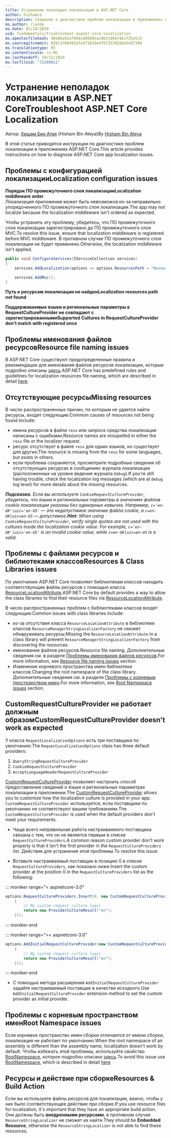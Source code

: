 ```yaml
---
title: Устранение неполадок локализации в ASP.NET Core
author: hishamco
description: Сведения о диагностике проблем локализации в приложениях ASP.NET Core.
ms.author: riande
ms.date: 01/24/2019
uid: fundamentals/troubleshoot-aspnet-core-localization
ms.openlocfilehash: 98e06a92af0b6c045095ac803196bf4b1f25e5c5
ms.sourcegitcommit: 020c3760492efed71b19e476f25392dda5dd7388
ms.translationtype: HT
ms.contentlocale: ru-RU
ms.lasthandoff: 10/12/2019
ms.locfileid: "72289011"
---
```

# <a name="troubleshoot-aspnet-core-localization"></a><span data-ttu-id="9c4c3-103">Устранение неполадок локализации в ASP.NET Core</span><span class="sxs-lookup"><span data-stu-id="9c4c3-103">Troubleshoot ASP.NET Core Localization</span></span>

<span data-ttu-id="9c4c3-104">Автор: [Хишам Бин Атея](https://github.com/hishamco) (Hisham Bin Ateya)</span><span class="sxs-lookup"><span data-stu-id="9c4c3-104">By [Hisham Bin Ateya](https://github.com/hishamco)</span></span>

<span data-ttu-id="9c4c3-105">В этой статье приводятся инструкции по диагностике проблем локализации в приложениях ASP.NET Core.</span><span class="sxs-lookup"><span data-stu-id="9c4c3-105">This article provides instructions on how to diagnose ASP.NET Core app localization issues.</span></span>

## <a name="localization-configuration-issues"></a><span data-ttu-id="9c4c3-106">Проблемы с конфигурацией локализации</span><span class="sxs-lookup"><span data-stu-id="9c4c3-106">Localization configuration issues</span></span>

<span data-ttu-id="9c4c3-107">**Порядок ПО промежуточного слоя локализации**</span><span class="sxs-lookup"><span data-stu-id="9c4c3-107">**Localization middleware order**</span></span>  
<span data-ttu-id="9c4c3-108">Локализация приложения может быть невозможна из-за неправильно упорядоченного ПО промежуточного слоя локализации.</span><span class="sxs-lookup"><span data-stu-id="9c4c3-108">The app may not localize because the localization middleware isn't ordered as expected.</span></span>

<span data-ttu-id="9c4c3-109">Чтобы устранить эту проблему, убедитесь, что ПО промежуточного слоя локализации зарегистрировано до ПО промежуточного слоя MVC.</span><span class="sxs-lookup"><span data-stu-id="9c4c3-109">To resolve this issue, ensure that localization middleware is registered before MVC middleware.</span></span> <span data-ttu-id="9c4c3-110">В противном случае ПО промежуточного слоя локализации не будет применено.</span><span class="sxs-lookup"><span data-stu-id="9c4c3-110">Otherwise, the localization middleware isn't applied.</span></span>

```csharp
public void ConfigureServices(IServiceCollection services)
{
    services.AddLocalization(options => options.ResourcesPath = "Resources");

    services.AddMvc();
}
```

<span data-ttu-id="9c4c3-111">**Путь к ресурсам локализации не найден**</span><span class="sxs-lookup"><span data-stu-id="9c4c3-111">**Localization resources path not found**</span></span>

<span data-ttu-id="9c4c3-112">**Поддерживаемые языки и региональные параметры в RequestCultureProvider не совпадают с зарегистрированными**</span><span class="sxs-lookup"><span data-stu-id="9c4c3-112">**Supported Cultures in RequestCultureProvider don't match with registered once**</span></span>  

## <a name="resource-file-naming-issues"></a><span data-ttu-id="9c4c3-113">Проблемы именования файлов ресурсов</span><span class="sxs-lookup"><span data-stu-id="9c4c3-113">Resource file naming issues</span></span>

<span data-ttu-id="9c4c3-114">В ASP.NET Core существуют предопределенные правила и рекомендации для именования файлов ресурсов локализации, которые подробно описаны [здесь](xref:fundamentals/localization?view=aspnetcore-2.2#resource-file-naming).</span><span class="sxs-lookup"><span data-stu-id="9c4c3-114">ASP.NET Core has predefined rules and guidelines for localization resources file naming, which are described in detail [here](xref:fundamentals/localization?view=aspnetcore-2.2#resource-file-naming).</span></span>

## <a name="missing-resources"></a><span data-ttu-id="9c4c3-115">Отсутствующие ресурсы</span><span class="sxs-lookup"><span data-stu-id="9c4c3-115">Missing resources</span></span>

<span data-ttu-id="9c4c3-116">В число распространенных причин, по которым не удается найти ресурсы, входят следующие:</span><span class="sxs-lookup"><span data-stu-id="9c4c3-116">Common causes of resources not being found include:</span></span>

- <span data-ttu-id="9c4c3-117">имена ресурсов в файле `resx` или запросе средства локализации написаны с ошибками;</span><span class="sxs-lookup"><span data-stu-id="9c4c3-117">Resource names are misspelled in either the `resx` file or the localizer request.</span></span>
- <span data-ttu-id="9c4c3-118">ресурс отсутствует в файле `resx` для одних языков, но существует для других;</span><span class="sxs-lookup"><span data-stu-id="9c4c3-118">The resource is missing from the `resx` for some languages, but exists in others.</span></span>
- <span data-ttu-id="9c4c3-119">если проблема сохраняется, просмотрите подробные сведения об отсутствующих ресурсах в сообщениях журнала локализации (расположенных на уровне ведения журнала `Debug`).</span><span class="sxs-lookup"><span data-stu-id="9c4c3-119">If you're still having trouble, check the localization log messages (which are at `Debug` log level) for more details about the missing resources.</span></span>

<span data-ttu-id="9c4c3-120">_**Подсказка.** Если вы используете `CookieRequestCultureProvider`, убедитесь, что языки и региональные параметры в значениях файлов cookie локализации указаны без одинарных кавычек. Например, `c='en-UK'|uic='en-US'` — это недопустимое значение файла cookie, а `c=en-UK|uic=en-US` — допустимое._</span><span class="sxs-lookup"><span data-stu-id="9c4c3-120">_**Hint:** When using `CookieRequestCultureProvider`, verify single quotes are not used with the cultures inside the localization cookie value. For example, `c='en-UK'|uic='en-US'` is an invalid cookie value, while `c=en-UK|uic=en-US` is a valid._</span></span>

## <a name="resources--class-libraries-issues"></a><span data-ttu-id="9c4c3-121">Проблемы с файлами ресурсов и библиотеками классов</span><span class="sxs-lookup"><span data-stu-id="9c4c3-121">Resources & Class Libraries issues</span></span>

<span data-ttu-id="9c4c3-122">По умолчанию ASP.NET Core позволяет библиотекам классов находить соответствующие файлы ресурсов с помощью класса [ResourceLocationAttribute](/dotnet/api/microsoft.extensions.localization.resourcelocationattribute?view=aspnetcore-2.1).</span><span class="sxs-lookup"><span data-stu-id="9c4c3-122">ASP.NET Core by default provides a way to allow the class libraries to find their resource files via [ResourceLocationAttribute](/dotnet/api/microsoft.extensions.localization.resourcelocationattribute?view=aspnetcore-2.1).</span></span>

<span data-ttu-id="9c4c3-123">В число распространенных проблем с библиотеками классов входят следующие:</span><span class="sxs-lookup"><span data-stu-id="9c4c3-123">Common issues with class libraries include:</span></span>
- <span data-ttu-id="9c4c3-124">из-за отсутствия класса `ResourceLocationAttribute` в библиотеке классов `ResourceManagerStringLocalizerFactory` не сможет обнаруживать ресурсы;</span><span class="sxs-lookup"><span data-stu-id="9c4c3-124">Missing the `ResourceLocationAttribute` in a class library will prevent `ResourceManagerStringLocalizerFactory` from discovering the resources.</span></span>
- <span data-ttu-id="9c4c3-125">именование файлов ресурсов.</span><span class="sxs-lookup"><span data-stu-id="9c4c3-125">Resource file naming.</span></span> <span data-ttu-id="9c4c3-126">Дополнительные сведения см. в разделе [Проблемы именования файлов ресурсов](#resource-file-naming-issues).</span><span class="sxs-lookup"><span data-stu-id="9c4c3-126">For more information, see [Resource file naming issues](#resource-file-naming-issues) section.</span></span>
- <span data-ttu-id="9c4c3-127">Изменение корневого пространства имен библиотеки классов.</span><span class="sxs-lookup"><span data-stu-id="9c4c3-127">Changing the root namespace of the class library.</span></span> <span data-ttu-id="9c4c3-128">Дополнительные сведения см. в разделе [Проблемы с корневым пространством имен](#root-namespace-issues).</span><span class="sxs-lookup"><span data-stu-id="9c4c3-128">For more information, see [Root Namespace issues](#root-namespace-issues) section.</span></span>

## <a name="customrequestcultureprovider-doesnt-work-as-expected"></a><span data-ttu-id="9c4c3-129">CustomRequestCultureProvider не работает должным образом</span><span class="sxs-lookup"><span data-stu-id="9c4c3-129">CustomRequestCultureProvider doesn't work as expected</span></span>

<span data-ttu-id="9c4c3-130">У класса `RequestLocalizationOptions` есть три поставщика по умолчанию:</span><span class="sxs-lookup"><span data-stu-id="9c4c3-130">The `RequestLocalizationOptions` class has three default providers:</span></span>

1. `QueryStringRequestCultureProvider`
2. `CookieRequestCultureProvider`
3. `AcceptLanguageHeaderRequestCultureProvider`

<span data-ttu-id="9c4c3-131">[CustomRequestCultureProvider](/dotnet/api/microsoft.aspnetcore.localization.customrequestcultureprovider?view=aspnetcore-2.1) позволяет настроить способ предоставления сведений о языке и региональных параметрах локализации в приложении.</span><span class="sxs-lookup"><span data-stu-id="9c4c3-131">The [CustomRequestCultureProvider](/dotnet/api/microsoft.aspnetcore.localization.customrequestcultureprovider?view=aspnetcore-2.1) allows you to customize how the localization culture is provided in your app.</span></span> <span data-ttu-id="9c4c3-132">`CustomRequestCultureProvider` используется, если поставщики по умолчанию не соответствуют вашим требованиям.</span><span class="sxs-lookup"><span data-stu-id="9c4c3-132">The `CustomRequestCultureProvider` is used when the default providers don't meet your requirements.</span></span>

- <span data-ttu-id="9c4c3-133">Чаще всего неправильная работа настраиваемого поставщика связана с тем, что он не является первым в списке `RequestCultureProviders`.</span><span class="sxs-lookup"><span data-stu-id="9c4c3-133">A common reason custom provider don't work properly is that it isn't the first provider in the `RequestCultureProviders` list.</span></span> <span data-ttu-id="9c4c3-134">Действия для устранения этой проблемы.</span><span class="sxs-lookup"><span data-stu-id="9c4c3-134">To resolve this issue:</span></span>

- <span data-ttu-id="9c4c3-135">Вставьте настраиваемый поставщик в позицию 0 в списке `RequestCultureProviders`, как показано ниже.</span><span class="sxs-lookup"><span data-stu-id="9c4c3-135">Insert the custom provider at the position 0 in the `RequestCultureProviders` list as the following:</span></span>

::: moniker range="< aspnetcore-3.0"
```csharp
options.RequestCultureProviders.Insert(0, new CustomRequestCultureProvider(async context =>
    {
        // My custom request culture logic
        return new ProviderCultureResult("en");
    }));
```
::: moniker-end

::: moniker range=">= aspnetcore-3.0"
```csharp
options.AddInitialRequestCultureProvider(new CustomRequestCultureProvider(async context =>
    {
        // My custom request culture logic
        return new ProviderCultureResult("en");
    }));
```
::: moniker-end

- <span data-ttu-id="9c4c3-136">С помощью метода расширения `AddInitialRequestCultureProvider` задайте настраиваемый поставщик в качестве исходного.</span><span class="sxs-lookup"><span data-stu-id="9c4c3-136">Use `AddInitialRequestCultureProvider` extension method to set the custom provider as initial provider.</span></span>

## <a name="root-namespace-issues"></a><span data-ttu-id="9c4c3-137">Проблемы с корневым пространством имен</span><span class="sxs-lookup"><span data-stu-id="9c4c3-137">Root Namespace issues</span></span>

<span data-ttu-id="9c4c3-138">Если корневое пространство имен сборки отличается от имени сборки, локализация не работает по умолчанию.</span><span class="sxs-lookup"><span data-stu-id="9c4c3-138">When the root namespace of an assembly is different than the assembly name, localization doesn't work by default.</span></span> <span data-ttu-id="9c4c3-139">Чтобы избежать этой проблемы, используйте свойство [RootNamespace](/dotnet/api/microsoft.extensions.localization.rootnamespaceattribute?view=aspnetcore-2.1), которое подробно описано [здесь](xref:fundamentals/localization?view=aspnetcore-2.2#resource-file-naming).</span><span class="sxs-lookup"><span data-stu-id="9c4c3-139">To avoid this issue use [RootNamespace](/dotnet/api/microsoft.extensions.localization.rootnamespaceattribute?view=aspnetcore-2.1), which is described in detail [here](xref:fundamentals/localization?view=aspnetcore-2.2#resource-file-naming)</span></span>

## <a name="resources--build-action"></a><span data-ttu-id="9c4c3-140">Ресурсы и действие при сборке</span><span class="sxs-lookup"><span data-stu-id="9c4c3-140">Resources & Build Action</span></span>

<span data-ttu-id="9c4c3-141">Если вы используете файлы ресурсов для локализации, важно, чтобы у них было соответствующее действие при сборке.</span><span class="sxs-lookup"><span data-stu-id="9c4c3-141">If you use resource files for localization, it's important that they have an appropriate build action.</span></span> <span data-ttu-id="9c4c3-142">Они должны быть **внедренными ресурсами**, в противном случае `ResourceStringLocalizer` не сможет их найти.</span><span class="sxs-lookup"><span data-stu-id="9c4c3-142">They should be **Embedded Resource**, otherwise the `ResourceStringLocalizer` is not able to find these resources.</span></span>
